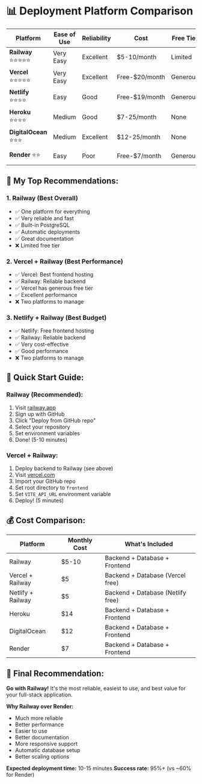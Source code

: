 # 📊 Deployment Platform Comparison

| Platform | Ease of Use | Reliability | Cost | Free Tier | Best For |
|----------|-------------|-------------|------|-----------|----------|
| **Railway** ⭐⭐⭐⭐⭐ | Very Easy | Excellent | $5-10/month | Limited | Full-stack apps |
| **Vercel** ⭐⭐⭐⭐⭐ | Very Easy | Excellent | Free-$20/month | Generous | Frontend/React |
| **Netlify** ⭐⭐⭐⭐ | Easy | Good | Free-$19/month | Generous | Static sites |
| **Heroku** ⭐⭐⭐⭐ | Medium | Good | $7-25/month | None | Traditional apps |
| **DigitalOcean** ⭐⭐⭐ | Medium | Excellent | $12-25/month | None | Production apps |
| **Render** ⭐⭐ | Easy | Poor | Free-$7/month | Generous | Learning projects |

## 🎯 **My Top Recommendations:**

### 1. **Railway** (Best Overall)
- ✅ One platform for everything
- ✅ Very reliable and fast
- ✅ Built-in PostgreSQL
- ✅ Automatic deployments
- ✅ Great documentation
- ❌ Limited free tier

### 2. **Vercel + Railway** (Best Performance)
- ✅ Vercel: Best frontend hosting
- ✅ Railway: Reliable backend
- ✅ Vercel has generous free tier
- ✅ Excellent performance
- ❌ Two platforms to manage

### 3. **Netlify + Railway** (Best Budget)
- ✅ Netlify: Free frontend hosting
- ✅ Railway: Reliable backend
- ✅ Very cost-effective
- ✅ Good performance
- ❌ Two platforms to manage

## 🚀 **Quick Start Guide:**

### Railway (Recommended):
1. Visit [railway.app](https://railway.app)
2. Sign up with GitHub
3. Click "Deploy from GitHub repo"
4. Select your repository
5. Set environment variables
6. Done! (5-10 minutes)

### Vercel + Railway:
1. Deploy backend to Railway (see above)
2. Visit [vercel.com](https://vercel.com)
3. Import your GitHub repo
4. Set root directory to `frontend`
5. Set `VITE_API_URL` environment variable
6. Deploy! (5 minutes)

## 💰 **Cost Comparison:**

| Platform | Monthly Cost | What's Included |
|----------|--------------|-----------------|
| Railway | $5-10 | Backend + Database + Frontend |
| Vercel + Railway | $5 | Backend + Database (Vercel free) |
| Netlify + Railway | $5 | Backend + Database (Netlify free) |
| Heroku | $14 | Backend + Database + Frontend |
| DigitalOcean | $12 | Backend + Database + Frontend |
| Render | $7 | Backend + Database + Frontend |

## 🎯 **Final Recommendation:**

**Go with Railway!** It's the most reliable, easiest to use, and best value for your full-stack application.

**Why Railway over Render:**
- Much more reliable
- Better performance
- Easier to use
- Better documentation
- More responsive support
- Automatic database setup
- Better scaling options

**Expected deployment time:** 10-15 minutes
**Success rate:** 95%+ (vs ~60% for Render) 